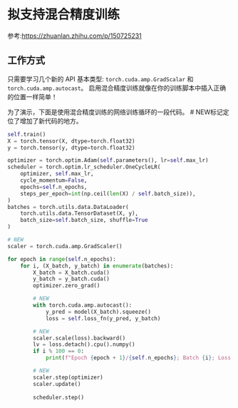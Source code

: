 # 拟支持混合精度训练

参考:https://zhuanlan.zhihu.com/p/150725231

## 工作方式

只需要学习几个新的 API 基本类型: `torch.cuda.amp.GradScalar` 和 `torch.cuda.amp.autocast`。 启用混合精度训练就像在你的训练脚本中插入正确的位置一样简单！

为了演示，下面是使用混合精度训练的网络训练循环的一段代码。 # NEW标记定位了增加了新代码的地方。

```python
self.train()
X = torch.tensor(X, dtype=torch.float32)
y = torch.tensor(y, dtype=torch.float32)

optimizer = torch.optim.Adam(self.parameters(), lr=self.max_lr)
scheduler = torch.optim.lr_scheduler.OneCycleLR(
    optimizer, self.max_lr,
    cycle_momentum=False,
    epochs=self.n_epochs,
    steps_per_epoch=int(np.ceil(len(X) / self.batch_size)),
)
batches = torch.utils.data.DataLoader(
    torch.utils.data.TensorDataset(X, y),
    batch_size=self.batch_size, shuffle=True
)

# NEW
scaler = torch.cuda.amp.GradScaler()

for epoch in range(self.n_epochs):
    for i, (X_batch, y_batch) in enumerate(batches):
        X_batch = X_batch.cuda()
        y_batch = y_batch.cuda()
        optimizer.zero_grad()

        # NEW
        with torch.cuda.amp.autocast():
            y_pred = model(X_batch).squeeze()
            loss = self.loss_fn(y_pred, y_batch)

        # NEW
        scaler.scale(loss).backward()
        lv = loss.detach().cpu().numpy()
        if i % 100 == 0:
            print(f"Epoch {epoch + 1}/{self.n_epochs}; Batch {i}; Loss {lv}")

        # NEW
        scaler.step(optimizer)
        scaler.update()
        
        scheduler.step()
        	
```

